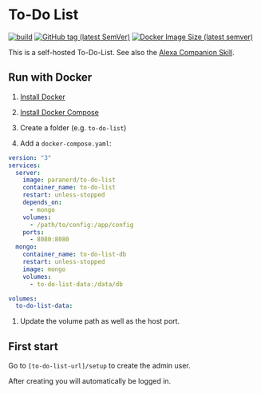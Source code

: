 # To-Do List

[![build](https://github.com/paranerd/to-do-list/actions/workflows/main.yml/badge.svg)](https://github.com/paranerd/to-do-list/actions/workflows/main.yml)
[![GitHub tag (latest SemVer)](https://img.shields.io/github/v/tag/paranerd/to-do-list?label=Current%20Version&logo=github)](https://github.com/paranerd/to-do-list/tags)
[![Docker Image Size (latest semver)](https://shields.api-test.nl:/docker/image-size/paranerd/to-do-list?label=Image%20Size&logo=docker)](https://hub.docker.com/repository/docker/paranerd/to-do-list)

This is a self-hosted To-Do-List. See also the [Alexa Companion Skill](https://github.com/paranerd/to-do-list-alexa-skill).

## Run with Docker
1. [Install Docker](https://docs.docker.com/get-docker/)

1. [Install Docker Compose](https://docs.docker.com/compose/install/)

1. Create a folder (e.g. `to-do-list`)
1. Add a `docker-compose.yaml`:

```yaml
version: "3"
services:
  server:
    image: paranerd/to-do-list
    container_name: to-do-list
    restart: unless-stopped
    depends_on:
      - mongo
    volumes:
      - /path/to/config:/app/config
    ports:
      - 8080:8080
  mongo:
    container_name: to-do-list-db
    restart: unless-stopped
    image: mongo
    volumes:
      - to-do-list-data:/data/db

volumes:
  to-do-list-data:
```

1. Update the volume path as well as the host port.

## First start
Go to `[to-do-list-url]/setup` to create the admin user.

After creating you will automatically be logged in.
